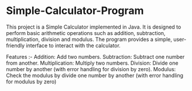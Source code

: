 # Simple-Calculator-Program
This project is a Simple Calculator implemented in Java. It is designed to perform basic arithmetic operations such as addition, subtraction, multiplication, division and modulus. The program provides a simple, user-friendly interface to interact with the calculator.

Features :-
Addition: Add two numbers.
Subtraction: Subtract one number from another.
Multiplication: Multiply two numbers.
Division: Divide one number by another (with error handling for division by zero).
Modulus: Check the modulus by divide one number by another (with error handling for modulus by zero)
